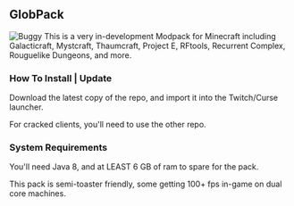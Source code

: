 ## GlobPack
![Buggy](https://media1.giphy.com/media/TlK63Eu7ki2P9xGfgFa/source.gif)
This is a very in-development Modpack for Minecraft including Galacticraft, Mystcraft, Thaumcraft, Project E, RFtools, Recurrent Complex, Rouguelike Dungeons, and more.


### How To Install | Update

Download the latest copy of the repo, and import it into the Twitch/Curse launcher.

For cracked clients, you'll need to use the other repo.

### System Requirements
You'll need Java 8, and at LEAST 6 GB of ram to spare for the pack.

This pack is semi-toaster friendly, some getting 100+ fps in-game on dual core machines.

